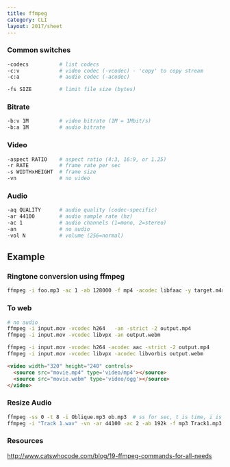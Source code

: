```yaml
---
title: ffmpeg
category: CLI
layout: 2017/sheet
---
```


### Common switches

```bash
-codecs          # list codecs
-c:v             # video codec (-vcodec) - 'copy' to copy stream
-c:a             # audio codec (-acodec)
```

```bash
-fs SIZE         # limit file size (bytes)
```

### Bitrate

```bash
-b:v 1M          # video bitrate (1M = 1Mbit/s)
-b:a 1M          # audio bitrate
```

### Video

```bash
-aspect RATIO    # aspect ratio (4:3, 16:9, or 1.25)
-r RATE          # frame rate per sec
-s WIDTHxHEIGHT  # frame size
-vn              # no video
```

### Audio

```bash
-aq QUALITY      # audio quality (codec-specific)
-ar 44100        # audio sample rate (hz)
-ac 1            # audio channels (1=mono, 2=stereo)
-an              # no audio
-vol N           # volume (256=normal)
```

## Example

### Ringtone conversion using ffmpeg

```bash
ffmpeg -i foo.mp3 -ac 1 -ab 128000 -f mp4 -acodec libfaac -y target.m4r
```

### To web

```bash
# no audio
ffmpeg -i input.mov -vcodec h264   -an -strict -2 output.mp4
ffmpeg -i input.mov -vcodec libvpx -an output.webm
```

```bash
ffmpeg -i input.mov -vcodec h264 -acodec aac -strict -2 output.mp4
ffmpeg -i input.mov -vcodec libvpx -acodec libvorbis output.webm
```

```html
<video width="320" height="240" controls>
  <source src="movie.mp4" type='video/mp4'></source>
  <source src="movie.webm" type='video/ogg'></source>
</video>
```

### Resize Audio

```bash
ffmpeg -ss 0 -t 8 -i Oblique.mp3 ob.mp3  # ss for sec, t is time, i is input file
ffmpeg -i "Track 1.wav" -vn -ar 44100 -ac 2 -ab 192k -f mp3 Track1.mp3  # Convert wav to mp3
```

### Resources
http://www.catswhocode.com/blog/19-ffmpeg-commands-for-all-needs